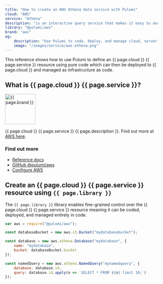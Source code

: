 ```yaml
---
title: "How to create an AWS Athena data service with Pulumi"
cloud: "AWS"
service: "Athena"
description: "is an interactive query service that makes it easy to analyze data in Amazon S3 using standard SQL"
library: "@pulumi/aws"
brand: "aws"
og:
    description: "Use Pulumi to code, deploy, and manage cloud, serverless, and container apps and infrastructure"
    image: "/images/service/aws-athena.png"
---
```

<!-- Links -->
[AWS here]: https://aws.amazon.com/athena/
[Reference docs]: ../reference/aws.html
[Example code]: https://github.com/pulumi/examples/tree/master/aws-js-s3-folder 
[Github @pulumi/aws]: https://github.com/pulumi/pulumi-aws 
[Configure AWS]: ../install/aws.html

This reference shows how to use Pulumi to define an {{ page.cloud }} {{ page.service }} resource using pure code which can then be deployed to {{ page.cloud }} and managed as infrastructure as code.

<div class="row">
<div class="col-md-9" markdown="1">

## What is {{ page.cloud }} {{ page.service }}?

<img class="how-to-logo" src="../images/brand/{{ page.brand }}.png" alt="{{ page.brand }}" width="100">

{{ page.cloud }} {{ page.service }} {{ page.description }}. Find out more at [AWS here].

</div>
<div class="col-md-3 find-out-more" markdown="1">

### Find out more

* [Reference docs]
* [GitHub @pulumi/aws]
* [Configure AWS]

</div>
</div>



## Create an {{ page.cloud }} {{ page.service }} resource using `{{ page.library }}`

The `{{ page.library }}` library enables fine-grained control over the {{ page.cloud }} {{ page.service }} resource meaning it can be coded, deployed, and managed entirely in code. 

```javascript
var aws = require("@pulumi/aws");

const databaseBucket = new aws.s3.Bucket("mydatabasebucket");

const database = new aws.athena.Database("mydatabase", {
    name: "mydatabase",
    bucket: databaseBucket.bucket
});

const namedQuery = new aws.athena.NamedQuery("mynamedquery", {
    database: database.id,
    query: database.id.apply(n => `SELECT * FROM ${n} limit 10;`)
});
```